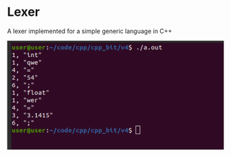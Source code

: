 # Lexer
A lexer implemented for a simple generic language in C++

![main screen](https://raw.githubusercontent.com/oriolOrnaque/Lexer/master/imgs/lexer.png)
